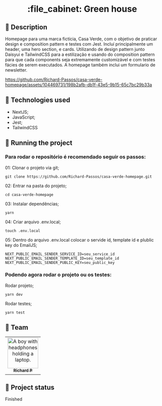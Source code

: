 <h1 align="center">:file_cabinet: Green house</h1>

## :memo: Description
Homepage para uma marca fictícia, Casa Verde, com o objetivo de praticar design e composition pattern e testes com Jest. Incluí principalmente um header, uma hero section, e cards. Utilizando de design pattern junto Daisyui e TailwindCSS para a estilização e usando do composition pattern para que cada components seja extremamente customizável e com testes fácies de serem executados. A homepage também inclui um formulario de newsletter.

https://github.com/Richard-Passos/casa-verde-homepage/assets/104469731/198b2afb-db1f-43e5-9b15-65c7bc29b33a

## :wrench: Technologies used
* NextJS;
* JavaScript;
* Jest;
* TailwindCSS

## :rocket: Running the project
### Para rodar o repositório é recomendado seguir os passos:
01: Clonar o projeto via git;
```
git clone https://github.com/Richard-Passos/casa-verde-homepage.git
```
02: Entrar na pasta do projeto;
```
cd casa-verde-homepage
```
03: Instalar dependências;
```
yarn
```
04: Criar arquivo .env.local;
```
touch .env.local
```
05: Dentro do arquivo .env.local colocar o servide id, template id e plublic key do EmailJS;
```
NEXT_PUBLIC_EMAIL_SENDER_SERVICE_ID=seu_service_id
NEXT_PUBLIC_EMAIL_SENDER_TEMPLATE_ID=seu_template_id
NEXT_PUBLIC_EMAIL_SENDER_PUBLIC_KEY=seu_public_key
```
### Podendo agora rodar o projeto ou os testes:
Rodar projeto;
```
yarn dev
```
Rodar testes;
```
yarn test
```

## :handshake: Team
<table>
  <tr>
    <td align="center">
      <a href="https://github.com/Richard-Passos">
        <img src="https://img.freepik.com/vetores-premium/desenho-de-desenho-animado-de-um-programador_29937-8176.jpg" width="100px;" alt="A boy with headphones holding a laptop."/><br>
        <sub>
          <b>Richard P</b>
        </sub>
      </a>
    </td>
  </tr>
</table>

## :dart: Project status
Finished
